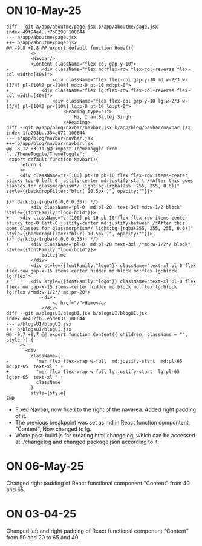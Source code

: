 # ON 10-May-25

```JSX
diff --git a/app/aboutme/page.jsx b/app/aboutme/page.jsx
index 49f94e4..f7b8290 100644
--- a/app/aboutme/page.jsx
+++ b/app/aboutme/page.jsx
@@ -9,8 +9,8 @@ export default function Home(){
         <>
         <Navbar/>
         <Content className="flex-col gap-y-10">
-            <div className="flex md:flex-row flex-col-reverse flex-col width:[40%]">
-                <div className="flex flex-col gap-y-10 md:w-2/3 w-[3/4] pl-[10%] pr-[10%] md:p-0 pt-10 md:pt-0">
+            <div className="flex lg:flex-row flex-col-reverse flex-col width:[40%]">
+                <div className="flex flex-col gap-y-10 lg:w-2/3 w-[3/4] pl-[10%] pr-[10%] lg:p-0 pt-10 lg:pt-0">
                     <Heading type="1">
                         Hi, I am Baltej Singh.
                     </Heading>
diff --git a/app/blog/navbar/navbar.jsx b/app/blog/navbar/navbar.jsx
index 1fa203b..354a072 100644
--- a/app/blog/navbar/navbar.jsx
+++ b/app/blog/navbar/navbar.jsx
@@ -3,12 +3,11 @@ import ThemeToggle from "../ThemeToggle/ThemeToggle";
 export default function Navbar(){
     return (
     <>
-    <div className="z-[100] pt-10 pb-10 flex flex-row items-center sticky top-0 left-0 justify-center md:justify-start /*After this goes classes for glassmorphism*/ light:bg-[rgba(255, 255, 255, 0.6)]" style={{backdropFilter:"blur( 10.5px )", opacity:""}}>
-                                                                                                                                                                    {/* dark:bg-[rgba(0,0,0,0.35)] */}
-        <div className="pl-0  md:pl-20  text-3xl md:w-1/2 block" style={{fontFamily:"logo-bold"}}>
+    <div className="z-[100] pt-10 pb-10 flex flex-row items-center sticky top-0 left-0 justify-center md:justify-between /*After this goes classes for glassmorphism*/ light:bg-[rgba(255, 255, 255, 0.6)]" style={{backdropFilter:"blur( 10.5px )", opacity:""}}>                                                                                                                                          {/* dark:bg-[rgba(0,0,0,0.35)] */}
+        <div className="pl-0  md:pl-20 text-3xl /*md:w-1/2*/ block" style={{fontFamily:"logo-bold"}}>
             baltej.me
         </div>
-        <div style={{fontFamily:"logo"}} className="text-xl pl-0 flex flex-row gap-x-15 items-center hidden md:block md:flex lg:block lg:flex">
+        <div style={{fontFamily:"logo"}} className="text-xl pl-0 flex flex-row gap-x-15 items-center hidden md:block md:flex lg:block lg:flex /*md:w-1/2*/ md:pr-20">
             <div>
                 <a href="/">Home</a>
             </div>
diff --git a/blogsUI/blogUI.jsx b/blogsUI/blogUI.jsx
index de432fb..e5de031 100644
--- a/blogsUI/blogUI.jsx
+++ b/blogsUI/blogUI.jsx
@@ -9,7 +9,7 @@ export function Content({ children, className = "", style }) {
     <>
       <div
         className={
-          "mer flex flex-wrap w-full  md:justify-start  md:pl-65 md:pr-65  text-xl " +
+          "mer flex flex-wrap w-full lg:justify-start  lg:pl-65 lg:pr-65  text-xl " +
           className
         }
         style={style}
END
```

- Fixed Navbar, now fixed to the right of the navarea. Added right padding of it.
- The previous breakpoint was set as md in React function compontent, "Content", Now changed to lg.
- Wrote post-build.js for creating html changelog, which can be accessed at ./changelog and changed package.json according to it.

# ON 06-May-25

Changed right padding of React functional component "Content" from 40 and 65.


# ON 03-04-25

Changed left and right padding of React functional component "Content" from 50 and 20 to 65 and 40.

